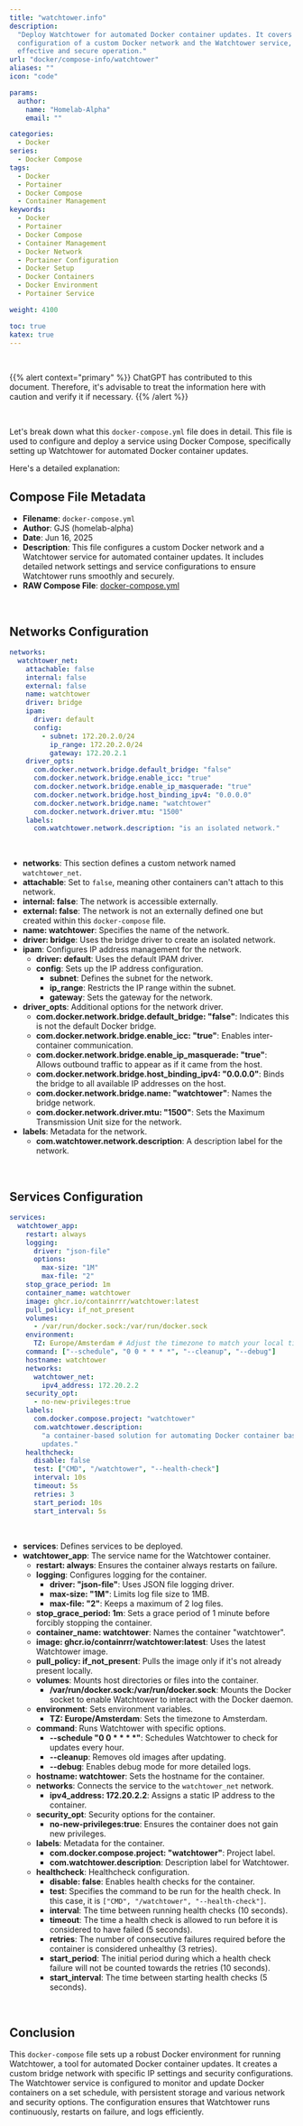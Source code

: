 ```yaml
---
title: "watchtower.info"
description:
  "Deploy Watchtower for automated Docker container updates. It covers the
  configuration of a custom Docker network and the Watchtower service, ensuring
  effective and secure operation."
url: "docker/compose-info/watchtower"
aliases: ""
icon: "code"

params:
  author:
    name: "Homelab-Alpha"
    email: ""

categories:
  - Docker
series:
  - Docker Compose
tags:
  - Docker
  - Portainer
  - Docker Compose
  - Container Management
keywords:
  - Docker
  - Portainer
  - Docker Compose
  - Container Management
  - Docker Network
  - Portainer Configuration
  - Docker Setup
  - Docker Containers
  - Docker Environment
  - Portainer Service

weight: 4100

toc: true
katex: true
---
```


<br />

{{% alert context="primary" %}}
ChatGPT has contributed to this document. Therefore, it's advisable to treat the
information here with caution and verify it if necessary. {{% /alert %}}

<br />

Let's break down what this `docker-compose.yml` file does in detail. This file
is used to configure and deploy a service using Docker Compose, specifically
setting up Watchtower for automated Docker container updates.

Here's a detailed explanation:

## Compose File Metadata

- **Filename**: `docker-compose.yml`
- **Author**: GJS (homelab-alpha)
- **Date**: Jun 16, 2025
- **Description**: This file configures a custom Docker network and a Watchtower
  service for automated container updates. It includes detailed network settings
  and service configurations to ensure Watchtower runs smoothly and securely.
- **RAW Compose File**: [docker-compose.yml]

<br />

## Networks Configuration

```yaml
networks:
  watchtower_net:
    attachable: false
    internal: false
    external: false
    name: watchtower
    driver: bridge
    ipam:
      driver: default
      config:
        - subnet: 172.20.2.0/24
          ip_range: 172.20.2.0/24
          gateway: 172.20.2.1
    driver_opts:
      com.docker.network.bridge.default_bridge: "false"
      com.docker.network.bridge.enable_icc: "true"
      com.docker.network.bridge.enable_ip_masquerade: "true"
      com.docker.network.bridge.host_binding_ipv4: "0.0.0.0"
      com.docker.network.bridge.name: "watchtower"
      com.docker.network.driver.mtu: "1500"
    labels:
      com.watchtower.network.description: "is an isolated network."
```

<br />

- **networks**: This section defines a custom network named `watchtower_net`.
- **attachable**: Set to `false`, meaning other containers can't attach to this
  network.
- **internal: false**: The network is accessible externally.
- **external: false**: The network is not an externally defined one but created
  within this `docker-compose` file.
- **name: watchtower**: Specifies the name of the network.
- **driver: bridge**: Uses the bridge driver to create an isolated network.
- **ipam**: Configures IP address management for the network.
  - **driver: default**: Uses the default IPAM driver.
  - **config**: Sets up the IP address configuration.
    - **subnet**: Defines the subnet for the network.
    - **ip_range**: Restricts the IP range within the subnet.
    - **gateway**: Sets the gateway for the network.
- **driver_opts**: Additional options for the network driver.
  - **com.docker.network.bridge.default_bridge: "false"**: Indicates this is not
    the default Docker bridge.
  - **com.docker.network.bridge.enable_icc: "true"**: Enables inter-container
    communication.
  - **com.docker.network.bridge.enable_ip_masquerade: "true"**: Allows outbound
    traffic to appear as if it came from the host.
  - **com.docker.network.bridge.host_binding_ipv4: "0.0.0.0"**: Binds the bridge
    to all available IP addresses on the host.
  - **com.docker.network.bridge.name: "watchtower"**: Names the bridge network.
  - **com.docker.network.driver.mtu: "1500"**: Sets the Maximum Transmission
    Unit size for the network.
- **labels**: Metadata for the network.
  - **com.watchtower.network.description**: A description label for the network.

<br />

## Services Configuration

```yaml
services:
  watchtower_app:
    restart: always
    logging:
      driver: "json-file"
      options:
        max-size: "1M"
        max-file: "2"
    stop_grace_period: 1m
    container_name: watchtower
    image: ghcr.io/containrrr/watchtower:latest
    pull_policy: if_not_present
    volumes:
      - /var/run/docker.sock:/var/run/docker.sock
    environment:
      TZ: Europe/Amsterdam # Adjust the timezone to match your local timezone. You can find the full list of timezones here https://en.wikipedia.org/wiki/List_of_tz_database_time_zones.
    command: ["--schedule", "0 0 * * * *", "--cleanup", "--debug"]
    hostname: watchtower
    networks:
      watchtower_net:
        ipv4_address: 172.20.2.2
    security_opt:
      - no-new-privileges:true
    labels:
      com.docker.compose.project: "watchtower"
      com.watchtower.description:
        "a container-based solution for automating Docker container base image
        updates."
    healthcheck:
      disable: false
      test: ["CMD", "/watchtower", "--health-check"]
      interval: 10s
      timeout: 5s
      retries: 3
      start_period: 10s
      start_interval: 5s
```

<br />

- **services**: Defines services to be deployed.
- **watchtower_app**: The service name for the Watchtower container.
  - **restart: always**: Ensures the container always restarts on failure.
  - **logging**: Configures logging for the container.
    - **driver: "json-file"**: Uses JSON file logging driver.
    - **max-size: "1M"**: Limits log file size to 1MB.
    - **max-file: "2"**: Keeps a maximum of 2 log files.
  - **stop_grace_period: 1m**: Sets a grace period of 1 minute before forcibly
    stopping the container.
  - **container_name: watchtower**: Names the container "watchtower".
  - **image: ghcr.io/containrrr/watchtower:latest**: Uses the latest Watchtower image.
  - **pull_policy: if_not_present**: Pulls the image only if it's not already
    present locally.
  - **volumes**: Mounts host directories or files into the container.
    - **/var/run/docker.sock:/var/run/docker.sock**: Mounts the Docker socket to
      enable Watchtower to interact with the Docker daemon.
  - **environment**: Sets environment variables.
    - **TZ: Europe/Amsterdam**: Sets the timezone to Amsterdam.
  - **command**: Runs Watchtower with specific options.
    - **--schedule "0 0 \* \* \* \*"**: Schedules Watchtower to check for
      updates every hour.
    - **--cleanup**: Removes old images after updating.
    - **--debug**: Enables debug mode for more detailed logs.
  - **hostname: watchtower**: Sets the hostname for the container.
  - **networks**: Connects the service to the `watchtower_net` network.
    - **ipv4_address: 172.20.2.2**: Assigns a static IP address to the
      container.
  - **security_opt**: Security options for the container.
    - **no-new-privileges:true**: Ensures the container does not gain new
      privileges.
  - **labels**: Metadata for the container.
    - **com.docker.compose.project: "watchtower"**: Project label.
    - **com.watchtower.description**: Description label for Watchtower.
  - **healthcheck**: Healthcheck configuration.
    - **disable: false**: Enables health checks for the container.
    - **test**: Specifies the command to be run for the health check. In this
      case, it is `["CMD", "/watchtower", "--health-check"]`.
    - **interval**: The time between running health checks (10 seconds).
    - **timeout**: The time a health check is allowed to run before it is
      considered to have failed (5 seconds).
    - **retries**: The number of consecutive failures required before the
      container is considered unhealthy (3 retries).
    - **start_period**: The initial period during which a health check failure
      will not be counted towards the retries (10 seconds).
    - **start_interval**: The time between starting health checks (5 seconds).

<br />

## Conclusion

This `docker-compose` file sets up a robust Docker environment for running
Watchtower, a tool for automated Docker container updates. It creates a custom
bridge network with specific IP settings and security configurations. The
Watchtower service is configured to monitor and update Docker containers on a
set schedule, with persistent storage and various network and security options.
The configuration ensures that Watchtower runs continuously, restarts on
failure, and logs efficiently.

[docker-compose.yml]:
  https://raw.githubusercontent.com/homelab-alpha/docker/main/docker-compose-files/watchtower/docker-compose.yml
